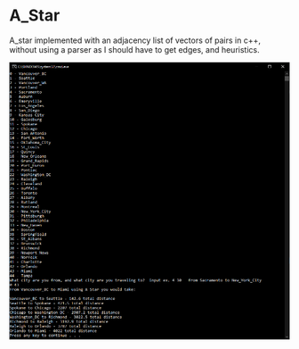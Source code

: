 # A_Star
A_star implemented with an adjacency list of vectors of pairs in c++, without using a parser as I should have to get edges, and heuristics.

![](a_star.PNG)
